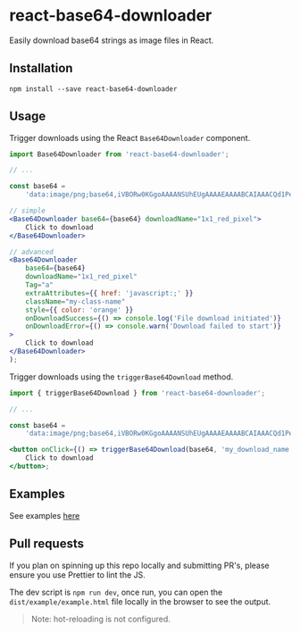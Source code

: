 # react-base64-downloader

Easily download base64 strings as image files in React.

## Installation

`npm install --save react-base64-downloader`

## Usage

Trigger downloads using the React `Base64Downloader` component.

```jsx
import Base64Downloader from 'react-base64-downloader';

// ...

const base64 =
    'data:image/png;base64,iVBORw0KGgoAAAANSUhEUgAAAAEAAAABCAIAAACQd1PeAAAAAXNSR0IArs4c6QAAAARnQU1BAACxjwv8YQUAAAAJcEhZcwAADsMAAA7DAcdvqGQAAAAYdEVYdFNvZnR3YXJlAHBhaW50Lm5ldCA0LjEuNv1OCegAAAAMSURBVBhXY/jPYAwAAzQBM849AKsAAAAASUVORK5CYII=';

// simple
<Base64Downloader base64={base64} downloadName="1x1_red_pixel">
    Click to download
</Base64Downloader>

// advanced
<Base64Downloader
    base64={base64}
    downloadName="1x1_red_pixel"
    Tag="a"
    extraAttributes={{ href: 'javascript:;' }}
    className="my-class-name"
    style={{ color: 'orange' }}
    onDownloadSuccess={() => console.log('File download initiated')}
    onDownloadError={() => console.warn('Download failed to start')}
>
    Click to download
</Base64Downloader>
);
```

Trigger downloads using the `triggerBase64Download` method.

```jsx
import { triggerBase64Download } from 'react-base64-downloader';

// ...

const base64 =
    'data:image/png;base64,iVBORw0KGgoAAAANSUhEUgAAAAEAAAABCAIAAACQd1PeAAAAAXNSR0IArs4c6QAAAARnQU1BAACxjwv8YQUAAAAJcEhZcwAADsMAAA7DAcdvqGQAAAAYdEVYdFNvZnR3YXJlAHBhaW50Lm5ldCA0LjEuNv1OCegAAAAMSURBVBhXY/jPYAwAAzQBM849AKsAAAAASUVORK5CYII=';

<button onClick={() => triggerBase64Download(base64, 'my_download_name')}>
    Click to download
</button>;
```

## Examples

See examples [here](https://jowo-io.github.io/react-base64-downloader/dist/example/example.html)

## Pull requests

If you plan on spinning up this repo locally and submitting PR's, please ensure you use Prettier to lint the JS.

The dev script is `npm run dev`, once run, you can open the `dist/example/example.html` file locally in the browser to see the output.

> Note: hot-reloading is not configured.
